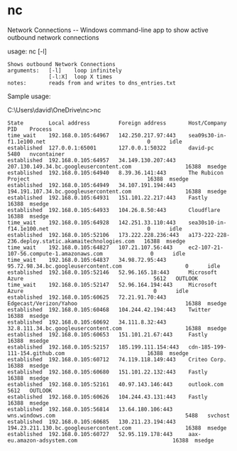 # nc
Network Connections -- Windows command-line app to show active outbound network connections

usage: nc [-l]

    Shows outbound Network Connections
    arguments:   [-l]    loop infinitely
                 [-l:X]  loop X times
    notes:       reads from and writes to dns_entries.txt
    
Sample usage:

C:\Users\david\OneDrive\nc>nc

    State        Local address         Foreign address       Host/Company                                            PID    Process
    time_wait    192.168.0.105:64967   142.250.217.97:443    sea09s30-in-f1.1e100.net                                0      idle
    established  127.0.0.1:65001       127.0.0.1:50322       david-pc                                                5480   nvcontainer
    established  192.168.0.105:64957   34.149.130.207:443    207.130.149.34.bc.googleusercontent.com                 16388  msedge
    established  192.168.0.105:64940   8.39.36.141:443       The Rubicon Project                                     16388  msedge
    established  192.168.0.105:64949   34.107.191.194:443    194.191.107.34.bc.googleusercontent.com                 16388  msedge
    established  192.168.0.105:64931   151.101.22.217:443    Fastly                                                  16388  msedge
    established  192.168.0.105:64933   104.26.8.50:443       Cloudflare                                              16388  msedge
    time_wait    192.168.0.105:64928   142.251.33.110:443    sea30s10-in-f14.1e100.net                               0      idle
    established  192.168.0.105:52106   173.222.228.236:443   a173-222-228-236.deploy.static.akamaitechnologies.com   16388  msedge
    time_wait    192.168.0.105:64827   107.21.107.56:443     ec2-107-21-107-56.compute-1.amazonaws.com               0      idle
    time_wait    192.168.0.105:64837   34.98.72.95:443       95.72.98.34.bc.googleusercontent.com                    0      idle
    established  192.168.0.105:52146   52.96.165.18:443      Microsoft Azure                                         5612   OUTLOOK
    time_wait    192.168.0.105:52147   52.96.164.194:443     Microsoft Azure                                         0      idle
    established  192.168.0.105:60625   72.21.91.70:443       Edgecast/Verizon/Yahoo                                  16388  msedge
    established  192.168.0.105:60468   104.244.42.194:443    Twitter                                                 16388  msedge
    established  192.168.0.105:60692   34.111.8.32:443       32.8.111.34.bc.googleusercontent.com                    16388  msedge
    established  192.168.0.105:60653   151.101.21.67:443     Fastly                                                  16388  msedge
    established  192.168.0.105:52157   185.199.111.154:443   cdn-185-199-111-154.github.com                          16388  msedge
    established  192.168.0.105:60712   74.119.118.149:443    Criteo Corp.                                            16388  msedge
    established  192.168.0.105:60680   151.101.22.132:443    Fastly                                                  16388  msedge
    established  192.168.0.105:52161   40.97.143.146:443     outlook.com                                             5612   OUTLOOK
    established  192.168.0.105:60626   104.244.43.131:443    Fastly                                                  16388  msedge
    established  192.168.0.105:56814   13.64.180.106:443     wns.windows.com                                         5488   svchost
    established  192.168.0.105:60685   130.211.23.194:443    194.23.211.130.bc.googleusercontent.com                 16388  msedge
    established  192.168.0.105:60727   52.95.119.178:443     aax-eu.amazon-adsystem.com                              16388  msedge
    
    
